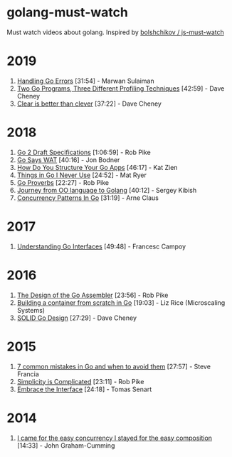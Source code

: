 # golang-must-watch
Must watch videos about golang. Inspired by [bolshchikov / js-must-watch](https://github.com/bolshchikov/js-must-watch)

# 2019
1. [Handling Go Errors](https://www.youtube.com/watch?v=4WIhhzTTd0Y) [31:54] - Marwan Sulaiman
2. [Two Go Programs, Three Different Profiling Techniques](https://www.youtube.com/watch?v=nok0aYiGiYA) [42:59] - Dave Cheney
3. [Clear is better than clever](https://www.youtube.com/watch?v=NwEuRO_w8HE) [37:22] - Dave Cheney

# 2018
1. [Go 2 Draft Specifications](https://www.youtube.com/watch?v=RIvL2ONhFBI) [1:06:59] - Rob Pike
2. [Go Says WAT](https://www.youtube.com/watch?v=zPd0Cxzsslk) [40:16] - Jon Bodner
3. [How Do You Structure Your Go Apps](https://www.youtube.com/watch?v=oL6JBUk6tj0) [46:17] - Kat Zien
4. [Things in Go I Never Use](https://www.youtube.com/watch?v=5DVV36uqQ4E) [24:52] - Mat Ryer
5. [Go Proverbs](https://www.youtube.com/watch?v=PAAkCSZUG1c) [22:27] - Rob Pike
6. [Journey from OO language to Golang](https://www.youtube.com/watch?v=1ZjvhGfpwJ8) [40:12] - Sergey Kibish
7. [Concurrency Patterns In Go](https://www.youtube.com/watch?v=YEKjSzIwAdA) [31:19] - Arne Claus

# 2017
1. [Understanding Go Interfaces](https://www.youtube.com/watch?v=F4wUrj6pmSI) [49:48] - Francesc Campoy

# 2016
1. [The Design of the Go Assembler](https://www.youtube.com/watch?v=KINIAgRpkDA) [23:56] - Rob Pike
2. [Building a container from scratch in Go](https://www.youtube.com/watch?v=Utf-A4rODH8) [19:03] - Liz Rice (Microscaling Systems)
3. [SOLID Go Design](https://www.youtube.com/watch?v=zzAdEt3xZ1M) [27:29] - Dave Cheney 

# 2015
1. [7 common mistakes in Go and when to avoid them](https://www.youtube.com/watch?v=29LLRKIL_TI&t=1s) [27:57] - Steve Francia
2. [Simplicity is Complicated](https://www.youtube.com/watch?v=rFejpH_tAHM) [23:11] - Rob Pike
3. [Embrace the Interface](https://www.youtube.com/watch?v=xyDkyFjzFVc) [24:18] - Tomas Senart

# 2014
1. [I came for the easy concurrency I stayed for the easy composition](https://www.youtube.com/watch?v=woCg2zaIVzQ) [14:33] - John Graham-Cumming

